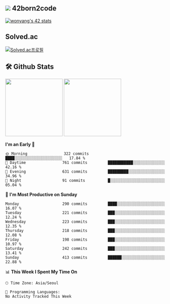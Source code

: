 
## <img src="https://img.shields.io/badge/-000000?style=flat&logo=42&logoColor=white"> 42born2code
[![wonyang's 42 stats](https://badge42.vercel.app/api/v2/cl5nhe5b6007809kydha7ht42/stats?cursusId=21&coalitionId=88)](https://profile.intra.42.fr/users/wonyang)

## Solved.ac
[![Solved.ac프로필](http://mazassumnida.wtf/api/v2/generate_badge?boj=bennyws)](https://solved.ac/bennyws)

## 🛠️ Github Stats
<p>
  <img height="180em" src="https://github-readme-stats-veggie-garden.vercel.app/api?username=gemstoneyang&show_icons=true&include_all_commits=true&bg_color=30,e96443,904e95&title_color=fff&text_color=fff">
  <img height="180em" src="https://github-readme-stats-veggie-garden.vercel.app/api/top-langs/?username=gemstoneyang&layout=compact&bg_color=30,e96443,904e95&title_color=fff&text_color=fff">
</p>

<!--START_SECTION:waka-->
**I'm an Early 🐤** 

```text
🌞 Morning                322 commits         ████░░░░░░░░░░░░░░░░░░░░░   17.84 % 
🌆 Daytime                761 commits         ███████████░░░░░░░░░░░░░░   42.16 % 
🌃 Evening                631 commits         █████████░░░░░░░░░░░░░░░░   34.96 % 
🌙 Night                  91 commits          █░░░░░░░░░░░░░░░░░░░░░░░░   05.04 % 
```
📅 **I'm Most Productive on Sunday** 

```text
Monday                   290 commits         ████░░░░░░░░░░░░░░░░░░░░░   16.07 % 
Tuesday                  221 commits         ███░░░░░░░░░░░░░░░░░░░░░░   12.24 % 
Wednesday                223 commits         ███░░░░░░░░░░░░░░░░░░░░░░   12.35 % 
Thursday                 218 commits         ███░░░░░░░░░░░░░░░░░░░░░░   12.08 % 
Friday                   198 commits         ███░░░░░░░░░░░░░░░░░░░░░░   10.97 % 
Saturday                 242 commits         ███░░░░░░░░░░░░░░░░░░░░░░   13.41 % 
Sunday                   413 commits         ██████░░░░░░░░░░░░░░░░░░░   22.88 % 
```


📊 **This Week I Spent My Time On** 

```text
🕑︎ Time Zone: Asia/Seoul

💬 Programming Languages: 
No Activity Tracked This Week
```


<!--END_SECTION:waka-->
